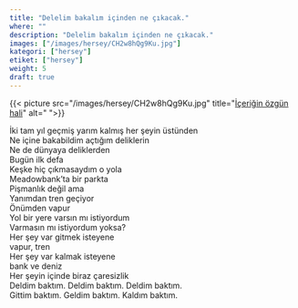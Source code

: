 ```yaml
---
title: "Delelim bakalım içinden ne çıkacak."
where: ""
description: "Delelim bakalım içinden ne çıkacak."
images: ["/images/hersey/CH2w8hQg9Ku.jpg"]
kategori: ["hersey"]
etiket: ["hersey"]
weight: 5 
draft: true
---
```


{{< picture src="/images/hersey/CH2w8hQg9Ku.jpg" title="[İçeriğin özgün hali](https://www.instagram.com/p/CH2w8hQg9Ku)" alt=" ">}}


İki tam yıl geçmiş yarım kalmış her şeyin üstünden  
Ne içine bakabildim açtığım deliklerin  
Ne de dünyaya deliklerden  
Bugün ilk defa  
Keşke hiç çıkmasaydım o yola  
Meadowbank’ta bir parkta  
Pişmanlık değil ama  
Yanımdan tren geçiyor  
Önümden vapur  
Yol bir yere varsın mı istiyordum  
Varmasın mı istiyordum yoksa?  
Her şey var  gitmek isteyene  
vapur, tren  
Her şey var kalmak isteyene  
bank ve deniz  
Her şeyin içinde biraz çaresizlik  
Deldim baktım. Deldim baktım. Deldim baktım.  
Gittim baktım. Geldim baktım. Kaldım baktım.